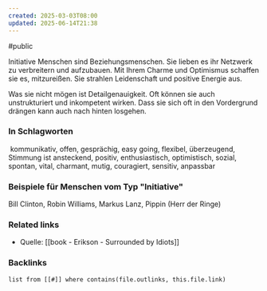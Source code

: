 ```yaml
---
created: 2025-03-03T08:00
updated: 2025-06-14T21:38
---
```

#public

Initiative Menschen sind Beziehungsmenschen. Sie lieben es ihr Netzwerk zu verbreitern und aufzubauen. Mit Ihrem Charme und Optimismus schaffen sie es, mitzureißen. Sie strahlen Leidenschaft und positive Energie aus. 

Was sie nicht mögen ist Detailgenauigkeit. Oft können sie auch unstrukturiert und inkompetent wirken. Dass sie sich oft in den Vordergrund drängen kann auch nach hinten losgehen.
### In Schlagworten
 kommunikativ, offen, gesprächig, easy going, flexibel, überzeugend, Stimmung ist ansteckend, positiv, enthusiastisch, optimistisch, sozial, spontan, vital, charmant, mutig, couragiert, sensitiv, anpassbar

### Beispiele für Menschen vom Typ "Initiative"
Bill Clinton, Robin Williams, Markus Lanz, Pippin (Herr der Ringe)


### Related links
- Quelle: [[book - Erikson - Surrounded by Idiots]]

### Backlinks
```dataview 
list from [[#]] where contains(file.outlinks, this.file.link)
```


